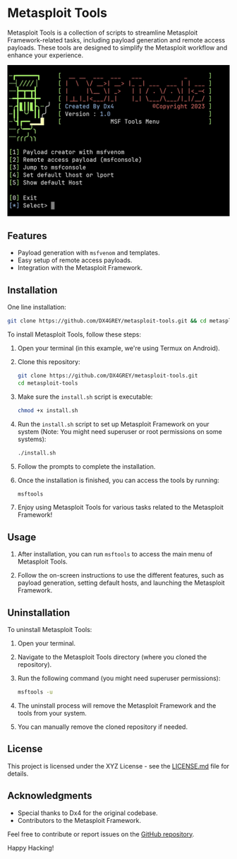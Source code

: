 # Metasploit Tools

Metasploit Tools is a collection of scripts to streamline Metasploit Framework-related tasks, including payload generation and remote access payloads. These tools are designed to simplify the Metasploit workflow and enhance your experience.

![Metasploit Tools](screenshots.jpg)

## Features

- Payload generation with `msfvenom` and templates.
- Easy setup of remote access payloads.
- Integration with the Metasploit Framework.

## Installation

One line installation:
   ```bash
   git clone https://github.com/DX4GREY/metasploit-tools.git && cd metasploit-tools && bash install.sh
   ```

To install Metasploit Tools, follow these steps:

1. Open your terminal (in this example, we're using Termux on Android).

2. Clone this repository:
   ```bash
   git clone https://github.com/DX4GREY/metasploit-tools.git
   cd metasploit-tools
   ```

3. Make sure the `install.sh` script is executable:
   ```bash
   chmod +x install.sh
   ```

4. Run the `install.sh` script to set up Metasploit Framework on your system (Note: You might need superuser or root permissions on some systems):

   ```bash
   ./install.sh
   ```

5. Follow the prompts to complete the installation.

6. Once the installation is finished, you can access the tools by running:

   ```bash
   msftools
   ```

7. Enjoy using Metasploit Tools for various tasks related to the Metasploit Framework!

## Usage

1. After installation, you can run `msftools` to access the main menu of Metasploit Tools.

2. Follow the on-screen instructions to use the different features, such as payload generation, setting default hosts, and launching the Metasploit Framework.

## Uninstallation

To uninstall Metasploit Tools:

1. Open your terminal.

2. Navigate to the Metasploit Tools directory (where you cloned the repository).

3. Run the following command (you might need superuser permissions):

   ```bash
   msftools -u
   ```

4. The uninstall process will remove the Metasploit Framework and the tools from your system.

5. You can manually remove the cloned repository if needed.

## License

This project is licensed under the XYZ License - see the [LICENSE.md](LICENSE.md) file for details.

## Acknowledgments

- Special thanks to Dx4 for the original codebase.
- Contributors to the Metasploit Framework.

Feel free to contribute or report issues on the [GitHub repository](https://github.com/yourusername/metasploit-tools).

Happy Hacking!